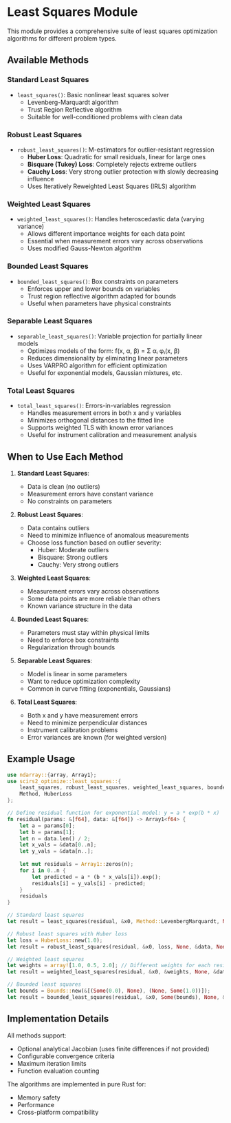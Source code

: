 # Least Squares Module

This module provides a comprehensive suite of least squares optimization algorithms for different problem types.

## Available Methods

### Standard Least Squares
- `least_squares()`: Basic nonlinear least squares solver
  - Levenberg-Marquardt algorithm
  - Trust Region Reflective algorithm
  - Suitable for well-conditioned problems with clean data

### Robust Least Squares
- `robust_least_squares()`: M-estimators for outlier-resistant regression
  - **Huber Loss**: Quadratic for small residuals, linear for large ones
  - **Bisquare (Tukey) Loss**: Completely rejects extreme outliers
  - **Cauchy Loss**: Very strong outlier protection with slowly decreasing influence
  - Uses Iteratively Reweighted Least Squares (IRLS) algorithm

### Weighted Least Squares
- `weighted_least_squares()`: Handles heteroscedastic data (varying variance)
  - Allows different importance weights for each data point
  - Essential when measurement errors vary across observations
  - Uses modified Gauss-Newton algorithm

### Bounded Least Squares
- `bounded_least_squares()`: Box constraints on parameters
  - Enforces upper and lower bounds on variables
  - Trust region reflective algorithm adapted for bounds
  - Useful when parameters have physical constraints

### Separable Least Squares
- `separable_least_squares()`: Variable projection for partially linear models
  - Optimizes models of the form: f(x, α, β) = Σ αᵢ φᵢ(x, β)
  - Reduces dimensionality by eliminating linear parameters
  - Uses VARPRO algorithm for efficient optimization
  - Useful for exponential models, Gaussian mixtures, etc.

### Total Least Squares
- `total_least_squares()`: Errors-in-variables regression
  - Handles measurement errors in both x and y variables
  - Minimizes orthogonal distances to the fitted line
  - Supports weighted TLS with known error variances
  - Useful for instrument calibration and measurement analysis

## When to Use Each Method

1. **Standard Least Squares**: 
   - Data is clean (no outliers)
   - Measurement errors have constant variance
   - No constraints on parameters

2. **Robust Least Squares**:
   - Data contains outliers
   - Need to minimize influence of anomalous measurements
   - Choose loss function based on outlier severity:
     - Huber: Moderate outliers
     - Bisquare: Strong outliers
     - Cauchy: Very strong outliers

3. **Weighted Least Squares**:
   - Measurement errors vary across observations
   - Some data points are more reliable than others
   - Known variance structure in the data

4. **Bounded Least Squares**:
   - Parameters must stay within physical limits
   - Need to enforce box constraints
   - Regularization through bounds

5. **Separable Least Squares**:
   - Model is linear in some parameters
   - Want to reduce optimization complexity
   - Common in curve fitting (exponentials, Gaussians)

6. **Total Least Squares**:
   - Both x and y have measurement errors
   - Need to minimize perpendicular distances
   - Instrument calibration problems
   - Error variances are known (for weighted version)

## Example Usage

```rust
use ndarray::{array, Array1};
use scirs2_optimize::least_squares::{
    least_squares, robust_least_squares, weighted_least_squares, bounded_least_squares,
    Method, HuberLoss
};

// Define residual function for exponential model: y = a * exp(b * x)
fn residual(params: &[f64], data: &[f64]) -> Array1<f64> {
    let a = params[0];
    let b = params[1];
    let n = data.len() / 2;
    let x_vals = &data[0..n];
    let y_vals = &data[n..];
    
    let mut residuals = Array1::zeros(n);
    for i in 0..n {
        let predicted = a * (b * x_vals[i]).exp();
        residuals[i] = y_vals[i] - predicted;
    }
    residuals
}

// Standard least squares
let result = least_squares(residual, &x0, Method::LevenbergMarquardt, None, &data, None)?;

// Robust least squares with Huber loss
let loss = HuberLoss::new(1.0);
let result = robust_least_squares(residual, &x0, loss, None, &data, None)?;

// Weighted least squares
let weights = array![1.0, 0.5, 2.0]; // Different weights for each residual
let result = weighted_least_squares(residual, &x0, &weights, None, &data, None)?;

// Bounded least squares
let bounds = Bounds::new(&[(Some(0.0), None), (None, Some(1.0))]);
let result = bounded_least_squares(residual, &x0, Some(bounds), None, &data, None)?;
```

## Implementation Details

All methods support:
- Optional analytical Jacobian (uses finite differences if not provided)
- Configurable convergence criteria
- Maximum iteration limits
- Function evaluation counting

The algorithms are implemented in pure Rust for:
- Memory safety
- Performance
- Cross-platform compatibility